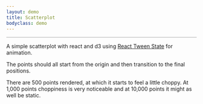 ```yaml
---
layout: demo
title: Scatterplot
bodyclass: demo
---
```


<style>
.axis text {
  font-size: 11px;
}

.axis path, .axis line {
  fill: none;
  stroke: #000;
  shape-rendering: crispEdges;
}

.dot {
  fill: steelblue;
  stroke: steelblue;
  opacity: 0.6;
}
</style>
<div id="scatterplot" style="border: 1px solid #ccc;"></div>
<p></p>

A simple scatterplot with react and d3 using
[React Tween State](https://github.com/chenglou/react-tween-state) for
animation.

The points should all start from the origin and then transition to the
final positions.

There are 500 points rendered, at which it starts to feel a little
choppy. At 1,000 points choppiness is very noticeable and at 10,000
points it might as well be static.

<script src="/public/js/react-scatterplot.js" type="text/javascript"></script>
